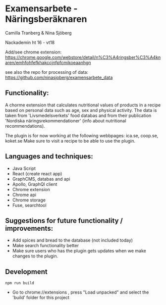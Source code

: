 # Examensarbete - Näringsberäknaren

Camilla Tranberg & Nina Sjöberg

Nackademin ht 16 - vt18

Add/see chrome extension: https://chrome.google.com/webstore/detail/n%C3%A4ringsber%C3%A4knaren/emhfohfefkhakccjnfpfcmikoeaanhgn

see also the repo for processing of data: https://github.com/ninasjoberg/examensarbete_data


## Functionality:

A chorme extension that calculates nutritional values of products in a recipe based on personal data such as age, sex and physical activity. The data is taken from 'Livsmedelsverkets' food databas and from their publication 'Nordiska näringsrekommendationer' (info about nutritional recommendations).

The plugin is for now working at the following webbpages: ica.se, coop.se, koket.se Make sure to visit a recipe to be able to use the plugin.


## Languages and techniques:

- Java Script
- React (create react app)
- GraphCMS, databas and api
- Apollo, GraphQl client
- Chrome extension
- Chrome api
- Chrome storage
- Fuse, searchtool


## Suggestions for future functionality / improvements:

- Add spices and bread to the database (not included today)
- Make search functionality better
- Make sure users who has the plugin gets updates when we make changes to the plugin.


## Development

```npm run build```
- Go to chrome://extensions , press "Load unpacked" and select the 'build' folder for this project
